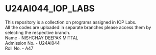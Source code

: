# U24AI044_IOP_LABS
This repository is a collection on programs assigned in IOP Labs.
<br>
All the codes are uploaded in separate branches please access them by selecting the respective branch.
<br>
Name - NISHCHAY DEEPAK MITTAL
<br>
Admission No. - U24AI044
<br>
Roll No. - A47
